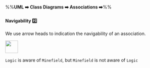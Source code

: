 <link rel="stylesheet" href="{{baseUrl}}/css/textbook.css">

<div class="website-content">

%%**UML :arrow_right: Class Diagrams :arrow_right: Associations :arrow_right:**%%

#### Navigability :two:

<div id="main">

We use arrow heads to indication the navigability of an association.

<tip-box>

<img src="{{baseUrl}}/uml/classDiagrams/associations/navigability/images/logicMinefield.png" height="40" />
<p/>

`Logic` is aware of `Minefield`, but `Minefield` is not aware of `Logic`

</tip-box>

</div>
</div>
